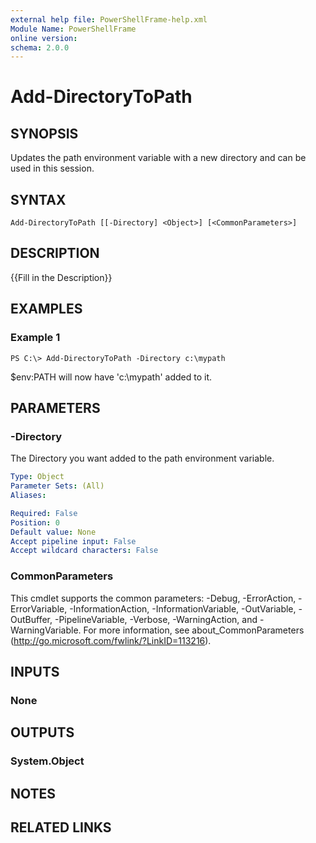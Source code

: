 ```yaml
---
external help file: PowerShellFrame-help.xml
Module Name: PowerShellFrame
online version:
schema: 2.0.0
---
```


# Add-DirectoryToPath

## SYNOPSIS
Updates the path environment variable with a new directory and can be used in this session.

## SYNTAX

```
Add-DirectoryToPath [[-Directory] <Object>] [<CommonParameters>]
```

## DESCRIPTION
{{Fill in the Description}}

## EXAMPLES

### Example 1
```
PS C:\> Add-DirectoryToPath -Directory c:\mypath
```

$env:PATH will now have 'c:\mypath' added to it.

## PARAMETERS

### -Directory
The Directory you want added to the path environment variable.

```yaml
Type: Object
Parameter Sets: (All)
Aliases:

Required: False
Position: 0
Default value: None
Accept pipeline input: False
Accept wildcard characters: False
```

### CommonParameters
This cmdlet supports the common parameters: -Debug, -ErrorAction, -ErrorVariable, -InformationAction, -InformationVariable, -OutVariable, -OutBuffer, -PipelineVariable, -Verbose, -WarningAction, and -WarningVariable. For more information, see about_CommonParameters (http://go.microsoft.com/fwlink/?LinkID=113216).

## INPUTS

### None

## OUTPUTS

### System.Object

## NOTES

## RELATED LINKS

